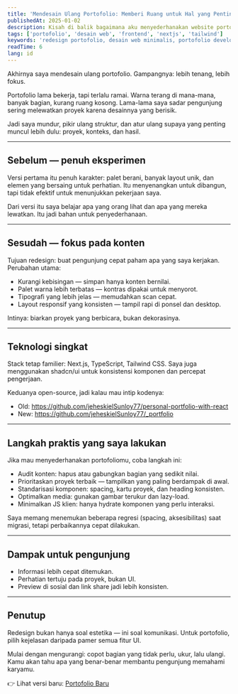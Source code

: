 ```yaml
---
title: 'Mendesain Ulang Portofolio: Memberi Ruang untuk Hal yang Penting ✨'
publishedAt: 2025-01-02
description: Kisah di balik bagaimana aku menyederhanakan website portofolio. Dari desain lama yang penuh warna dan berantakan menjadi tampilan baru yang minimalis, modern, dan bersih. Lihat perbedaan sebelum & sesudah, cek demo langsung, dan eksplor kode open-source di GitHub.
tags: ['portofolio', 'desain web', 'frontend', 'nextjs', 'tailwind']
keywords: 'redesign portofolio, desain web minimalis, portofolio developer, nextjs portofolio, tailwind portofolio, shadcn ui, perbedaan portofolio, tips portofolio software engineer'
readTime: 6
lang: id
---
```


Akhirnya saya mendesain ulang portofolio. Gampangnya: lebih tenang, lebih fokus.

Portofolio lama bekerja, tapi terlalu ramai. Warna terang di mana-mana, banyak bagian, kurang ruang kosong. Lama-lama saya sadar pengunjung sering melewatkan proyek karena desainnya yang berisik.

Jadi saya mundur, pikir ulang struktur, dan atur ulang supaya yang penting muncul lebih dulu: proyek, konteks, dan hasil.

---

## Sebelum — penuh eksperimen

Versi pertama itu penuh karakter: palet berani, banyak layout unik, dan elemen yang bersaing untuk perhatian. Itu menyenangkan untuk dibangun, tapi tidak efektif untuk menunjukkan pekerjaan saya.

Dari versi itu saya belajar apa yang orang lihat dan apa yang mereka lewatkan. Itu jadi bahan untuk penyederhanaan.

---

## Sesudah — fokus pada konten

Tujuan redesign: buat pengunjung cepat paham apa yang saya kerjakan. Perubahan utama:

- Kurangi kebisingan — simpan hanya konten bernilai.
- Palet warna lebih terbatas — kontras dipakai untuk menyorot.
- Tipografi yang lebih jelas — memudahkan scan cepat.
- Layout responsif yang konsisten — tampil rapi di ponsel dan desktop.

Intinya: biarkan proyek yang berbicara, bukan dekorasinya.

---

## Teknologi singkat

Stack tetap familier: Next.js, TypeScript, Tailwind CSS. Saya juga menggunakan shadcn/ui untuk konsistensi komponen dan percepat pengerjaan.

Keduanya open-source, jadi kalau mau intip kodenya:

- Old: https://github.com/jeheskielSunloy77/personal-portfolio-with-react
- New: https://github.com/jeheskielSunloy77/_portfolio

---

## Langkah praktis yang saya lakukan

Jika mau menyederhanakan portofoliomu, coba langkah ini:

- Audit konten: hapus atau gabungkan bagian yang sedikit nilai.
- Prioritaskan proyek terbaik — tampilkan yang paling berdampak di awal.
- Standarisasi komponen: spacing, kartu proyek, dan heading konsisten.
- Optimalkan media: gunakan gambar terukur dan lazy-load.
- Minimalkan JS klien: hanya hydrate komponen yang perlu interaksi.

Saya memang menemukan beberapa regresi (spacing, aksesibilitas) saat migrasi, tetapi perbaikannya cepat dilakukan.

---

## Dampak untuk pengunjung

- Informasi lebih cepat ditemukan.
- Perhatian tertuju pada proyek, bukan UI.
- Preview di sosial dan link share jadi lebih konsisten.

---

## Penutup

Redesign bukan hanya soal estetika — ini soal komunikasi. Untuk portofolio, pilih kejelasan daripada pamer semua fitur UI.

Mulai dengan mengurangi: copot bagian yang tidak perlu, ukur, lalu ulangi. Kamu akan tahu apa yang benar-benar membantu pengunjung memahami karyamu.

👉 Lihat versi baru: [Portofolio Baru](/)
